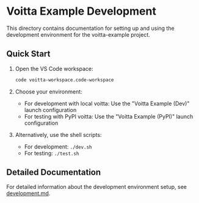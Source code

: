# Voitta Example Development

This directory contains documentation for setting up and using the development environment for the voitta-example project.

## Quick Start

1. Open the VS Code workspace:
   ```bash
   code voitta-workspace.code-workspace
   ```

2. Choose your environment:
   - For development with local voitta: Use the "Voitta Example (Dev)" launch configuration
   - For testing with PyPI voitta: Use the "Voitta Example (PyPI)" launch configuration

3. Alternatively, use the shell scripts:
   - For development: `./dev.sh`
   - For testing: `./test.sh`

## Detailed Documentation

For detailed information about the development environment setup, see [development.md](development.md).
